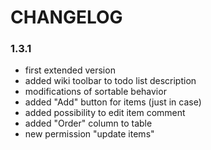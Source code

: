 # CHANGELOG

### 1.3.1

* first extended version
* added wiki toolbar to todo list description
* modifications of sortable behavior
* added "Add" button for items (just in case)
* added possibility to edit item comment
* added "Order" column to table
* new permission "update items"